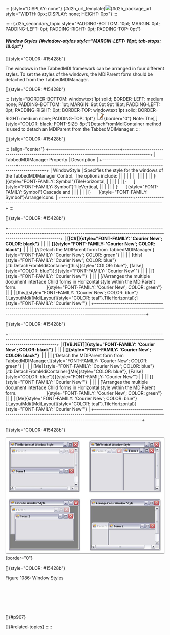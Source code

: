 ::: {style="DISPLAY: none"}
[](ms-xhelp:///?Id=d2h_url_template){#d2h_url_template}![](!package_url!){#d2h_package_url style="WIDTH: 0px; DISPLAY: none; HEIGHT: 0px"}
:::

::::: {.d2h_secondary_topic style="PADDING-BOTTOM: 10pt; MARGIN: 0pt; PADDING-LEFT: 0pt; PADDING-RIGHT: 0pt; PADDING-TOP: 0pt"}
##### Window Styles {#window-styles style="MARGIN-LEFT: 18pt; tab-stops: 18.0pt"}

[]{style="COLOR: #15428b"} 

The windows in the TabbedMDI framework can be arranged in four different styles. To set the styles of the windows, the MDIParent form should be detached from the TabbedMDIManager.

[]{style="COLOR: #15428b"} 

::: {style="BORDER-BOTTOM: windowtext 1pt solid; BORDER-LEFT: medium none; PADDING-BOTTOM: 1pt; MARGIN: 9pt 0pt 9pt 18pt; PADDING-LEFT: 0pt; PADDING-RIGHT: 0pt; BORDER-TOP: windowtext 1pt solid; BORDER-RIGHT: medium none; PADDING-TOP: 1pt"}
![](ImagesExt/image76_1.jpg){border="0"} Note: The[ ]{style="COLOR: black; FONT-SIZE: 8pt"}DetachFromMdiContainer method is used to detach an MDIParent from the TabbedMDIManager.
:::

[]{style="COLOR: #15428b"} 

::: {align="center"}
+-----------------------------------+-------------------------------------------------------------------------------------------+
| TabbedMDIManager Property         | Description                                                                               |
+-----------------------------------+-------------------------------------------------------------------------------------------+
| WindowStyle                       | Specifies the style for the windows of the TabbedMDIManager Control. The options include: |
|                                   |                                                                                           |
|                                   |                                                                                           |
|                                   |                                                                                           |
|                                   | [·      ]{style="FONT-FAMILY: Symbol"}TileHorizontal,                                     |
|                                   |                                                                                           |
|                                   | [·      ]{style="FONT-FAMILY: Symbol"}TileVertical,                                       |
|                                   |                                                                                           |
|                                   | [·      ]{style="FONT-FAMILY: Symbol"}Cascade and                                         |
|                                   |                                                                                           |
|                                   | [·      ]{style="FONT-FAMILY: Symbol"}ArrangeIcons.                                       |
+-----------------------------------+-------------------------------------------------------------------------------------------+
:::

[]{style="COLOR: #15428b"} 

+-------------------------------------------------------------------------------------------------------------------------------------------------------------------------------------+
| **[\[C#\]]{style="FONT-FAMILY: 'Courier New'; COLOR: black"}**                                                                                                                      |
|                                                                                                                                                                                     |
| **[]{style="FONT-FAMILY: 'Courier New'; COLOR: black"}**                                                                                                                            |
|                                                                                                                                                                                     |
| [//Detach the MDIParent form from TabbedMDIManager.]{style="FONT-FAMILY: 'Courier New'; COLOR: green"}                                                                              |
|                                                                                                                                                                                     |
| [this]{style="FONT-FAMILY: 'Courier New'; COLOR: blue"}[.tb.DetachFromMdiContainer([this]{style="COLOR: blue"}, [false]{style="COLOR: blue"});]{style="FONT-FAMILY: 'Courier New'"} |
|                                                                                                                                                                                     |
| []{style="FONT-FAMILY: 'Courier New'"}                                                                                                                                              |
|                                                                                                                                                                                     |
| [//Arranges the multiple document interface Child forms in Horizontal style within the MDIParent form.                        ]{style="FONT-FAMILY: 'Courier New'; COLOR: green"}   |
|                                                                                                                                                                                     |
| [this]{style="FONT-FAMILY: 'Courier New'; COLOR: blue"}[.LayoutMdi([MdiLayout]{style="COLOR: teal"}.TileHorizontal);]{style="FONT-FAMILY: 'Courier New'"}                           |
+-------------------------------------------------------------------------------------------------------------------------------------------------------------------------------------+

[]{style="COLOR: #15428b"} 

+-----------------------------------------------------------------------------------------------------------------------------------------------------------------------------------+
| **[\[VB.NET\]]{style="FONT-FAMILY: 'Courier New'; COLOR: black"}**                                                                                                                |
|                                                                                                                                                                                   |
| **[]{style="FONT-FAMILY: 'Courier New'; COLOR: black"}**                                                                                                                          |
|                                                                                                                                                                                   |
| [\'Detach the MDIParent form from TabbedMDIManager.]{style="FONT-FAMILY: 'Courier New'; COLOR: green"}                                                                            |
|                                                                                                                                                                                   |
| [Me]{style="FONT-FAMILY: 'Courier New'; COLOR: blue"}[.tb.DetachFromMdiContainer([Me]{style="COLOR: blue"}, [False]{style="COLOR: blue"})]{style="FONT-FAMILY: 'Courier New'"}    |
|                                                                                                                                                                                   |
| []{style="FONT-FAMILY: 'Courier New'"}                                                                                                                                            |
|                                                                                                                                                                                   |
| [\'Arranges the multiple document interface Child forms in Horizontal style within the MDIParent form.                        ]{style="FONT-FAMILY: 'Courier New'; COLOR: green"} |
|                                                                                                                                                                                   |
| [Me]{style="FONT-FAMILY: 'Courier New'; COLOR: blue"}[.LayoutMdi([MdiLayout]{style="COLOR: teal"}.TileHorizontal)]{style="FONT-FAMILY: 'Courier New'"}                            |
+-----------------------------------------------------------------------------------------------------------------------------------------------------------------------------------+

[]{style="COLOR: #15428b"} 

![](ImagesExt/image76_1064.jpg){border="0"}

[]{style="COLOR: #15428b"} 

Figure 1086: Window Styles

 

 

 

[]{#p907} 

[]{#related-topics}
:::::
